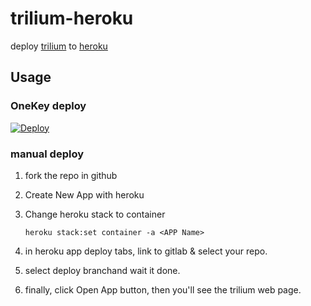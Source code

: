# trilium-heroku

deploy [trilium](https://github.com/zadam/trilium) to [heroku](https://heroku.com)

## Usage

### OneKey deploy

[![Deploy](https://www.herokucdn.com/deploy/button.svg)](https://dashboard.heroku.com/new?button-url=https%3A%2F%2Fgithub.com%2F&template=https%3A%2F%2Fgithub.com%2Fqwe795138426%2Ftrilium-heroku)

### manual deploy

1. fork the repo in github
1. Create New App with heroku
1. Change heroku stack to container

    ``` shell
    heroku stack:set container -a <APP Name>
    ```

1. in heroku app deploy tabs, link to gitlab & select your repo.
1. select deploy branchand wait it done.
1. finally, click Open App button, then you'll see the trilium web page.
